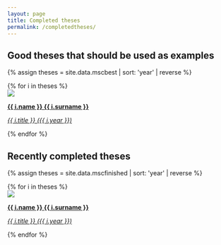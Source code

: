 ```yaml
---
layout: page
title: Completed theses
permalink: /completedtheses/
---
```


## Good theses that should be used as examples

{% assign theses = site.data.mscbest | sort: 'year' | reverse %}
<div class="row">
{% for i in theses %}
  <div class="col s12 m4">
    <a href="{{ i.link }}">
    <div class="card">
      <div class="card-image">
        <img src="img/{{ i.image }}">
      </div>
      <div class="card-content">
        <p><b>{{ i.name }} {{ i.surname }}</b></p>
        <p><i>{{ i.title }} ({{ i.year }})</i></p>
      </div>
    </div>
    </a>
  </div>
  {% endfor %}
  </div>


## Recently completed theses

{% assign theses = site.data.mscfinished | sort: 'year' | reverse %}
<div class="row">
{% for i in theses %}
  <div class="col s12 m4">
    <a href="{{ i.link }}">
    <div class="card">
      <div class="card-image">
        <img src="img/{{ i.image }}">
      </div>
      <div class="card-content">
        <p><b>{{ i.name }} {{ i.surname }}</b></p>
        <p><i>{{ i.title }} ({{ i.year }})</i></p>
      </div>
    </div>
    </a>
  </div>
  {% endfor %}
  </div>

  
